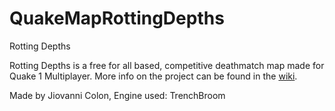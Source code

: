 # QuakeMapRottingDepths

Rotting Depths

Rotting Depths is a free for all based, competitive deathmatch map made for Quake 1 Multiplayer. More info on the project can be found in the [wiki]([url](https://github.com/Jiocolon313/QuakeMapRottingDepths/wiki)).

Made by Jiovanni Colon, Engine used: TrenchBroom
